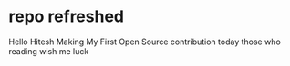 # repo refreshed

Hello Hitesh Making My First Open Source contribution today those who reading wish me luck 
